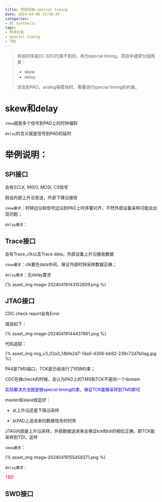 ```yaml
---
title: 项目实践-special timing
date: 2024-04-06 15:58:39
categories:
- DC synthesis
tags:
- 时序约束
- special timing
- TBD
---
```


> 有些时序是DC SDC约束不到的，称为special timing，项目中通常分成两类：
>
> - skew
> - delay
>
> 涉及到PAD，analog等模块时，需要进行special timing的约束。



# skew和delay

`skew`就是多个信号到PAD上的时钟偏斜

`delay`的含义就是信号到PAD的延时

# 举例说明：

## SPI接口

会有SCLK, MISO, MOSI, CS信号

假设内部上升沿发送，外部下降沿接收

`skew要求`：时钟边沿和信号边沿到PAD上时序要对齐，不然外部设备采样可能会出现问题；

`delay要求`：

## Trace接口

会有Trace_clk以及Trace data，外部设备上升沿接收数据

`skew要求`：clk要在data中间，保证外部时钟采样数据正确；

`delay要求`：无delay要求

{% asset_img image-20240419143152809.png %}



##  JTAG接口

CDC check report会有Error

错误如下：

{% asset_img image-20240419144437661.png %}

代码追踪：

{% asset_img img_v3_02a3_14bfe2d7-14a0-4306-bb92-239c72d7b0ag.jpg %}

PA4是TMS端口，TCK是已经进行了时钟约束；

CDC在做check的时候，会认为PAD上的TMS和TCK不是同一个domain

<font color=blue>实际解决方法就是做special timing约束，保证TCK能够采样到TMS即可</font>



master和slave规定好：

- 从上升沿还是下降沿采样

- 从PAD上送进来的数据信号的时序



JTAG内部是上升沿采样，外部数据送进来会保证tck和tdi的相位正确，即TCK能采样到TDI，这样

`skew要求`：

{% asset_img image-20240419155458371.png %}



`delay要求`：

<font color=red>TBD</font>

## SWD接口

